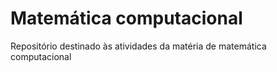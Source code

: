 # Matemática computacional
Repositório destinado às atividades da matéria de matemática computacional
